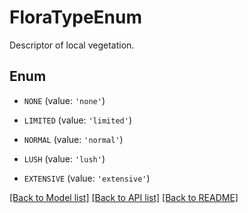 # FloraTypeEnum

Descriptor of local vegetation.

## Enum

* `NONE` (value: `'none'`)

* `LIMITED` (value: `'limited'`)

* `NORMAL` (value: `'normal'`)

* `LUSH` (value: `'lush'`)

* `EXTENSIVE` (value: `'extensive'`)

[[Back to Model list]](../README.md#documentation-for-models) [[Back to API list]](../README.md#documentation-for-api-endpoints) [[Back to README]](../README.md)


